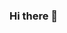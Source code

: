 ### Hi there 👋

<!--
**Coleman-TR/Coleman-TR** is a ✨ _special_ ✨ repository because its `README.md` (this file) appears on your GitHub profile.

Here are some ideas to get you started:

- 🔭 I’m currently working on ... GitHub
- 🌱 I’m currently learning ... GitHub
- 👯 I’m looking to collaborate on ... GitHub
- 🤔 I’m looking for help with ... GitHub
- 💬 Ask me about ... Any thing other than GitHub
- 📫 How to reach me: ... In person
- 😄 Pronouns: ... He/Him
- ⚡ Fun fact: ... I typed this
-->
